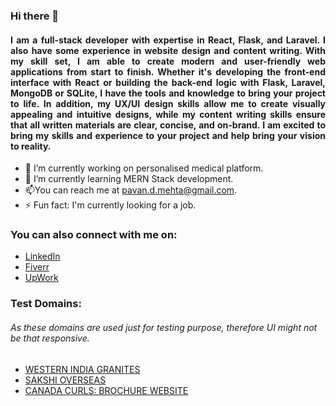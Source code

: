 ### Hi there 👋
#### <p align="justify">I am a full-stack developer with expertise in React, Flask, and Laravel. I also have some experience in website design and content writing. With my skill set, I am able to create modern and user-friendly web applications from start to finish. Whether it's developing the front-end interface with React or building the back-end logic with Flask, Laravel, MongoDB or SQLite, I have the tools and knowledge to bring your project to life. In addition, my UX/UI design skills allow me to create visually appealing and intuitive designs, while my content writing skills ensure that all written materials are clear, concise, and on-brand. I am excited to bring my skills and experience to your project and help bring your vision to reality. </p>

- 🔭 I’m currently working on personalised medical platform.
- 🌱 I’m currently learning MERN Stack development.
- 📫You can reach me at pavan.d.mehta@gmail.com.
- ⚡ Fun fact: I'm currently looking for a job.


### You can also connect with me on:

 - [LinkedIn](https://www.linkedin.com/in/pawandmehta/)
 - [Fiverr](https://www.fiverr.com/pawanmehta_?up_rollout=true)
 - [UpWork](https://www.upwork.com/freelancers/~01925223aa9465cbb0)
 
 ### Test Domains:
 ###### As these domains are used just for testing purpose, therefore UI might not be that responsive.
  - [WESTERN INDIA GRANITES](https://western-india-granites-ecomm.vercel.app/)
  - [SAKSHI OVERSEAS](https://sakshioverseas.vercel.app/)
  - [CANADA CURLS: BROCHURE WEBSITE](https://canadacurls.vercel.app/)
